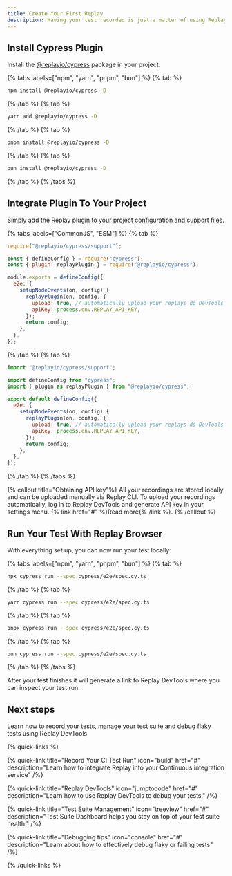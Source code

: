 ```yaml
---
title: Create Your First Replay
description: Having your test recorded is just a matter of using Replay Browser instead of the default Electron during your test run. This doc shows how you can record your first test in two minutes
---
```


## Install Cypress Plugin
Install the [@replayio/cypress](https://www.npmjs.com/package/@replayio/cypress) package in your project:

{% tabs labels=["npm", "yarn", "pnpm", "bun"] %}
{% tab %}
```sh
npm install @replayio/cypress -D
```
{% /tab %}
{% tab %}
```sh
yarn add @replayio/cypress -D
```
{% /tab %}
{% tab %}
```sh
pnpm install @replayio/cypress -D
```
{% /tab %}
{% tab %}
```sh
bun install @replayio/cypress -D
```
{% /tab %}
{% /tabs %}

## Integrate Plugin To Your Project
Simply add the Replay plugin to your project [configuration](https://docs.cypress.io/guides/references/configuration) and [support](https://docs.cypress.io/guides/core-concepts/writing-and-organizing-tests#Support-file) files.

{% tabs labels=["CommonJS", "ESM"] %}
{% tab %}

```js {% fileName="cypress/support/e2e.js" %}
require("@replayio/cypress/support");
```

```js {% lineNumbers=true fileName="cypress.config.js" highlight=[2,"7-11"] %}
const { defineConfig } = require("cypress");
const { plugin: replayPlugin } = require("@replayio/cypress");

module.exports = defineConfig({
  e2e: {
    setupNodeEvents(on, config) {
      replayPlugin(on, config, {
        upload: true, // automatically upload your replays do DevTools
        apiKey: process.env.REPLAY_API_KEY,
      });
      return config;
    },
  },
});
```

{% /tab %}
{% tab %}

```js {% fileName="cypress/support/e2e.ts" %}
import "@replayio/cypress/support";
```

```js {% lineNumbers=true fileName="cypress.config.ts" highlight=[2,"7-11"] %}
import defineConfig from "cypress";
import { plugin as replayPlugin } from "@replayio/cypress";

export default defineConfig({
  e2e: {
    setupNodeEvents(on, config) {
      replayPlugin(on, config, {
        upload: true, // automatically upload your replays do DevTools
        apiKey: process.env.REPLAY_API_KEY,
      });
      return config;
    },
  },
});
```

{% /tab %}
{% /tabs %}

{% callout title="Obtaining API key"%}
All your recordings are stored locally and can be uploaded manually via Replay CLI. To upload your recordings automatically, log in to Replay DevTools and generate API key in your settings menu. {% link href="#" %}Read more{% /link %}.
{% /callout %}

## Run Your Test With Replay Browser
With everything set up, you can now run your test locally:

{% tabs labels=["npm", "yarn", "pnpm", "bun"] %}
{% tab %}
```sh
npx cypress run --spec cypress/e2e/spec.cy.ts
```
{% /tab %}
{% tab %}
```sh
yarn cypress run --spec cypress/e2e/spec.cy.ts
```
{% /tab %}
{% tab %}
```sh
pnpx cypress run --spec cypress/e2e/spec.cy.ts
```
{% /tab %}
{% tab %}
```sh
bun cypress run --spec cypress/e2e/spec.cy.ts
```
{% /tab %}
{% /tabs %}

After your test finishes it will generate a link to Replay DevTools where you can inspect your test run.

<!-- todo: add video -->

## Next steps
Learn how to record your tests, manage your test suite and debug flaky tests using Replay DevTools

{% quick-links %}

{% quick-link 
  title="Record Your CI Test Run" 
  icon="build" 
  href="#" 
  description="Learn how to integrate Replay into your Continuous integration service" 
/%}


{% quick-link 
  title="Replay DevTools" 
  icon="jumptocode" 
  href="#" 
  description="Learn how to use Replay DevTools to debug your tests." 
/%}


{% quick-link 
  title="Test Suite Management" 
  icon="treeview" 
  href="#" 
  description="Test Suite Dashboard helps you stay on top of your test suite health." 
/%}

{% quick-link 
  title="Debugging tips" 
  icon="console" 
  href="#" 
  description="Learn about how to effectively debug flaky or failing tests" 
/%}


{% /quick-links %}
